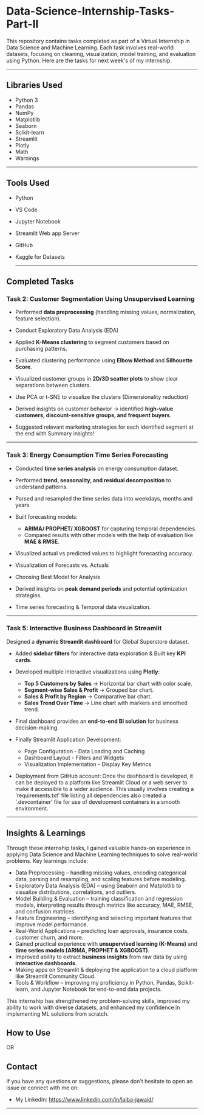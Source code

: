 # Data-Science-Internship-Tasks-Part-II

This repository contains tasks completed as part of a Virtual Internship in Data Science and Machine Learning. Each task involves real-world datasets, focusing on cleaning, visualization, model training, and evaluation using Python. Here are the tasks for next week's of my internship.

-----

## Libraries Used

- Python 3
- Pandas
- NumPy
- Matplotlib
- Seaborn
- Scikit-learn
- Streamlit
- Plotly
- Math
- Warnings

---

## Tools Used

- Python
- VS Code
- Jupyter Notebook
- Streamlit Web app Server
- GitHub
- Kaggle for Datasets

  ---
  
## Completed Tasks

###  Task 2: Customer Segmentation Using Unsupervised Learning

- Performed **data preprocessing** (handling missing values, normalization, feature selection).
- Conduct Exploratory Data Analysis (EDA)
- Applied **K-Means clustering** to segment customers based on purchasing patterns.  
- Evaluated clustering performance using **Elbow Method** and **Silhouette Score**.  
- Visualized customer groups in **2D/3D scatter plots** to show clear separations between clusters.
- Use PCA or t-SNE to visualize the clusters (Dimensionality reduction) 
- Derived insights on customer behavior → identified **high-value customers, discount-sensitive groups, and frequent buyers**.

- Suggested relevant marketing strategies for each identified segment at the end with Summary insights!
  
---

### Task 3: Energy Consumption Time Series Forecasting

- Conducted **time series analysis** on energy consumption dataset.  
- Performed **trend, seasonality, and residual decomposition** to understand patterns.
- Parsed and resampled the time series data into weekdays, months and years.
- Built forecasting models:  
  - **ARIMA/ PROPHET/ XGBOOST** for capturing temporal dependencies.  
  - Compared results with other models with the help of evaluation like **MAE & RMSE**.  
- Visualized actual vs predicted values to highlight forecasting accuracy.
- Visualization of Forecasts vs. Actuals
- Choosing Best Model for Analysis

- Derived insights on **peak demand periods** and potential optimization strategies.
- Time series forecasting & Temporal data visualization.
  
---

### Task 5: Interactive Business Dashboard in Streamlit

 Designed a **dynamic Streamlit dashboard** for Global Superstore dataset.  
- Added **sidebar filters** for interactive data exploration & Built key **KPI cards**.  
- Developed multiple interactive visualizations using **Plotly**:  
  - **Top 5 Customers by Sales** → Horizontal bar chart with color scale.  
  - **Segment-wise Sales & Profit** → Grouped bar chart.  
  - **Sales & Profit by Region** → Comparative bar chart.  
  - **Sales Trend Over Time** → Line chart with markers and smoothed trend.   
- Final dashboard provides an **end-to-end BI solution** for business decision-making.

- Finally Streamlit Application Development:
  - Page Configuration                   - Data Loading and Caching
  - Dashboard Layout                     - Filters and Widgets
  - Visualization Implementation         - Display Key Metrics
  
- Deployment from GitHub account:
Once the dashboard is developed, it can be deployed to a platform like Streamlit Cloud or a web server to make it accessible to a wider audience. This usually involves creating a 'requirements.txt' file listing all dependencies also created a '.devcontainer' file for use of development containers in a smooth environment.

---

## Insights & Learnings

Through these internship tasks, I gained valuable hands-on experience in applying Data Science and Machine Learning techniques to solve real-world problems. Key learnings include:
- Data Preprocessing – handling missing values, encoding categorical data, parsing and resampling, and scaling features before modeling.
- Exploratory Data Analysis (EDA) – using Seaborn and Matplotlib to visualize distributions, correlations, and outliers.
- Model Building & Evaluation – training classification and regression models, interpreting results through metrics like       accuracy, MAE, RMSE, and confusion matrices.
- Feature Engineering – identifying and selecting important features that improve model performance.
- Real-World Applications – predicting loan approvals, insurance costs, customer churn, and more.
- Gained practical experience with **unsupervised learning (K-Means)** and **time series models (ARIMA, PROPHET & XGBOOST)**.  
- Improved ability to extract **business insights** from raw data by using **interactive dashboards**.
- Making apps on Streamlit & deploying the application to a cloud platform like Streamlit Community Cloud.
- Tools & Workflow – improving my proficiency in Python, Pandas, Scikit-learn, and Jupyter Notebook for end-to-end data projects.

This internship has strengthened my problem-solving skills, improved my ability to work with diverse datasets, and enhanced my confidence in implementing ML solutions from scratch.


## How to Use
  OR
## Contact

If you have any questions or suggestions, please don't hesitate to open an issue or connect with me on:

- My LinkedIn: https://www.linkedin.com/in/laiba-jawaid/

---
